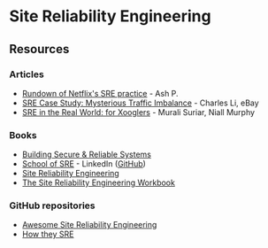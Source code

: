 # Site Reliability Engineering

## Resources

### Articles

* [Rundown of Netflix's SRE practice](https://five9s.substack.com/p/rundown-of-netflixs-sre-practice) - Ash P.
* [SRE Case Study: Mysterious Traffic Imbalance](https://tech.ebayinc.com/engineering/sre-case-study-mysterious-traffic-imbalance/) - Charles Li, eBay
* [SRE in the Real World: for Xooglers](https://docs.google.com/document/d/1HB9CUfavNbeP1cU8QPl9kjYuiME2\_90P5DDRjqxYyIo/edit) - Murali Suriar, Niall Murphy

### Books

* [Building Secure & Reliable Systems](https://sre.google/static/pdf/building\_secure\_and\_reliable\_systems.pdf)
* [School of SRE](https://linkedin.github.io/school-of-sre/) - LinkedIn ([GitHub](https://github.com/linkedin/school-of-sre))
* [Site Reliability Engineering](https://sre.google/sre-book/table-of-contents/)
* [The Site Reliability Engineering Workbook](https://sre.google/workbook/table-of-contents/)

### GitHub repositories

* [Awesome Site Reliability Engineering](https://github.com/dastergon/awesome-sre)
* [How they SRE](https://github.com/upgundecha/howtheysre)

